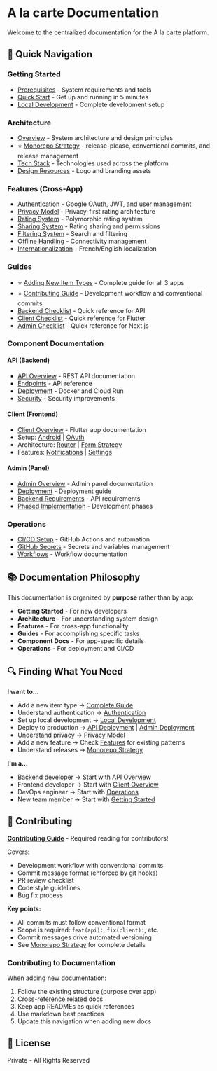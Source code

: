 # A la carte Documentation

Welcome to the centralized documentation for the A la carte platform.

## 🎯 Quick Navigation

### Getting Started
- [Prerequisites](getting-started/prerequisites.md) - System requirements and tools
- [Quick Start](getting-started/quick-start.md) - Get up and running in 5 minutes
- [Local Development](getting-started/local-development.md) - Complete development setup

### Architecture
- [Overview](architecture/overview.md) - System architecture and design principles
- ⭐ [Monorepo Strategy](architecture/monorepo-strategy.md) - release-please, conventional commits, and release management
- [Tech Stack](architecture/tech-stack.md) - Technologies used across the platform
- [Design Resources](architecture/design-resources.md) - Logo and branding assets

### Features (Cross-App)
- [Authentication](features/authentication.md) - Google OAuth, JWT, and user management
- [Privacy Model](features/privacy-model.md) - Privacy-first rating architecture
- [Rating System](features/rating-system.md) - Polymorphic rating system
- [Sharing System](features/sharing-system.md) - Rating sharing and permissions
- [Filtering System](features/filtering-system.md) - Search and filtering
- [Offline Handling](features/offline-handling.md) - Connectivity management
- [Internationalization](features/internationalization.md) - French/English localization

### Guides
- ⭐ [Adding New Item Types](guides/adding-new-item-types.md) - Complete guide for all 3 apps
- ⭐ [Contributing Guide](guides/contributing.md) - Development workflow and conventional commits
- [Backend Checklist](guides/backend-checklist.md) - Quick reference for API
- [Client Checklist](guides/client-checklist.md) - Quick reference for Flutter
- [Admin Checklist](guides/admin-checklist.md) - Quick reference for Next.js

### Component Documentation

#### API (Backend)
- [API Overview](api/README.md) - REST API documentation
- [Endpoints](api/endpoints.md) - API reference
- [Deployment](api/deployment.md) - Docker and Cloud Run
- [Security](api/security.md) - Security improvements

#### Client (Frontend)
- [Client Overview](client/README.md) - Flutter app documentation
- Setup: [Android](client/setup/android-setup.md) | [OAuth](client/setup/android-oauth-setup.md)
- Architecture: [Router](client/architecture/router-architecture.md) | [Form Strategy](client/architecture/form-strategy-pattern.md)
- Features: [Notifications](client/features/notification-system.md) | [Settings](client/features/settings-system.md)

#### Admin (Panel)
- [Admin Overview](admin/README.md) - Admin panel documentation
- [Deployment](admin/deployment.md) - Deployment guide
- [Backend Requirements](admin/backend-requirements.md) - API requirements
- [Phased Implementation](admin/phased-implementation.md) - Development phases

### Operations
- [CI/CD Setup](operations/ci-cd-setup.md) - GitHub Actions and automation
- [GitHub Secrets](operations/github-secrets.md) - Secrets and variables management
- [Workflows](operations/workflows.md) - Workflow documentation

## 📚 Documentation Philosophy

This documentation is organized by **purpose** rather than by app:

- **Getting Started** - For new developers
- **Architecture** - For understanding system design
- **Features** - For cross-app functionality
- **Guides** - For accomplishing specific tasks
- **Component Docs** - For app-specific details
- **Operations** - For deployment and CI/CD

## 🔍 Finding What You Need

**I want to...**
- Add a new item type → [Complete Guide](guides/adding-new-item-types.md)
- Understand authentication → [Authentication](features/authentication.md)
- Set up local development → [Local Development](getting-started/local-development.md)
- Deploy to production → [API Deployment](api/deployment.md) | [Admin Deployment](admin/deployment.md)
- Understand privacy → [Privacy Model](features/privacy-model.md)
- Add a new feature → Check [Features](features/) for existing patterns
- Understand releases → [Monorepo Strategy](architecture/monorepo-strategy.md)

**I'm a...**
- Backend developer → Start with [API Overview](api/README.md)
- Frontend developer → Start with [Client Overview](client/README.md)
- DevOps engineer → Start with [Operations](operations/)
- New team member → Start with [Getting Started](getting-started/)

## 🤝 Contributing

**[Contributing Guide](guides/contributing.md)** - Required reading for contributors!

Covers:
- Development workflow with conventional commits
- Commit message format (enforced by git hooks)
- PR review checklist
- Code style guidelines
- Bug fix process

**Key points:**
- All commits must follow conventional format
- Scope is required: `feat(api):`, `fix(client):`, etc.
- Commit messages drive automated versioning
- See [Monorepo Strategy](architecture/monorepo-strategy.md) for complete details

### Contributing to Documentation

When adding new documentation:
1. Follow the existing structure (purpose over app)
2. Cross-reference related docs
3. Keep app READMEs as quick references
4. Use markdown best practices
5. Update this navigation when adding new docs

## 📄 License

Private - All Rights Reserved
